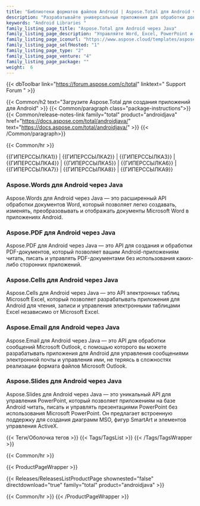 ```yaml
---
title: "Библиотеки форматов файлов Android | Aspose.Total для Android через Java"
description: "Разрабатывайте универсальные приложения для обработки документов для Android, способные работать с несколькими форматами. Можно легко создавать, читать, изменять и конвертировать форматы."
keywords: "Android Libraries "
family_listing_page_title: "Aspose.Total для Android через Java"
family_listing_page_description: "Управляйте Word, Excel, PowerPoint и другими форматами в мобильных приложениях. Он работает с ОС Android 2.3 или более поздней версии."
family_listing_page_iconurl: "https://www.aspose.cloud/templates/aspose/App_Themes/V3/images/total/272x272/aspose_total-for-android-min.png"
family_listing_page_selfHosted: "1"
family_listing_page_type: "2"
family_listing_page_venture: "4"
family_listing_page_package: ""
weight:  6
---
```


{{< dbToolbar link="https://forum.aspose.com/c/total" linktext=" Support Forum " >}}

{{< Common/h2 text="Загрузите Aspose.Total для создания приложений для Android"  >}}
{{< Common/paragraph class="package-instructions">}}
{{< Common/release-notes-link family="total" product="androidjava" href="https://docs.aspose.com/total/androidjava/" text="https://docs.aspose.com/total/androidjava/"  >}}
{{< /Common/paragraph>}}

{{< Common/hr >}}

{{ГИПЕРССЫЛКА1}} | {{ГИПЕРССЫЛКА2}} | {{ГИПЕРССЫЛКА3}} | {{ГИПЕРССЫЛКА4}} | {{ГИПЕРССЫЛКА5}} | {{ГИПЕРССЫЛКА6}} | {{ГИПЕРССЫЛКА7}} | {{ГИПЕРССЫЛКА8}} | {{ГИПЕРССЫЛКА9}}

### Aspose.Words для Android через Java

Aspose.Words для Android через Java — это расширенный API обработки документов Word, который позволяет легко создавать, изменять, преобразовывать и отображать документы Microsoft Word в приложениях Android.

### Aspose.PDF для Android через Java

Aspose.PDF для Android через Java — это API для создания и обработки PDF-документов, который позволяет вашим Android-приложениям читать, писать и управлять PDF-документами без использования каких-либо сторонних приложений.

### Aspose.Cells для Android через Java

Aspose.Cells для Android через Java — это API электронных таблиц Microsoft Excel, который позволяет разрабатывать приложения для Android для чтения, записи и управления электронными таблицами Excel независимо от Microsoft Excel.

### Aspose.Email для Android через Java

Aspose.Email для Android через Java — это API для обработки сообщений Microsoft Outlook, с помощью которого вы можете разрабатывать приложения для Android для управления сообщениями электронной почты и управления ими, не теряясь в сложностях реализации формата файлов Microsoft Outlook.

### Aspose.Slides для Android через Java

Aspose.Slides для Android через Java — это уникальный API для управления PowerPoint, который позволяет приложениям на базе Android читать, писать и управлять презентациями PowerPoint без использования Microsoft PowerPoint. Он предлагает встроенную поддержку для создания диаграмм MSO, фигур SmartArt и элементов управления ActiveX.

{{< Теги/Оболочка тегов >}}
{{< Tags/TagsList >}}
{{< /Tags/TagsWrapper >}}

{{< Common/hr >}}

{{< ProductPageWrapper >}}

<!-- ReleasesListProductPage-->

{{< Releases/ReleasesListProductPage shownested="false"  directdownload="true" family="total" product="androidjava" >}}

<!-- /ReleasesListProductPage-->

{{< Common/hr >}}
{{< /ProductPageWrapper >}}

